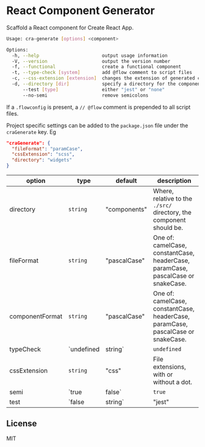 # React Component Generator

Scaffold a React component for Create React App.

```bash
Usage: cra-generate [options] <component>

Options:
  -h, --help                       output usage information
  -V, --version                    output the version number
  -f, --functional                 create a functional component
  -t, --type-check [system]        add @flow comment to script files
  -c, --css-extension [extension]  changes the extension of generated css files
  -d, --directory [dir]            specify a directory for the component
      --test [type]                either "jest" or "none"
      --no-semi                    remove semicolons
```

If a `.flowconfig` is present, a `// @flow` comment is prepended to all script files.

Project specific settings can be added to the `package.json` file under the `craGenerate` key. Eg

```json
"craGenerate": {
  "fileFormat": "paramCase",
  "cssExtension": "scss",
  "directory": "widgets"
}
```

| option          | type    | default     | description                                                                      |
|-----------------|---------|-------------|----------------------------------------------------------------------------------|
| directory       | `string`  | "components"  | Where, relative to the `./src/` directory, the component should be.                          |
| fileFormat      | `string`  | "pascalCase"  | One of: camelCase, constantCase, headerCase, paramCase, pascalCase or snakeCase. |
| componentFormat | `string`  | "pascalCase"  | One of: camelCase, constantCase, headerCase, paramCase, pascalCase or snakeCase. |
| typeCheck       | `undefined|string` | `undefined` | Can be set explicitly to "flow".                                                 |
| cssExtension    | `string`  | "css"         | File extensions, with or without a dot.                                      |
| semi    | `true|false`  | `true`         | Should script files be terminated with a semicolon.                                      |
| test            | `false|string` | "jest"   | Only jest for now. Can be skipped with false.                                  |

## License

MIT

